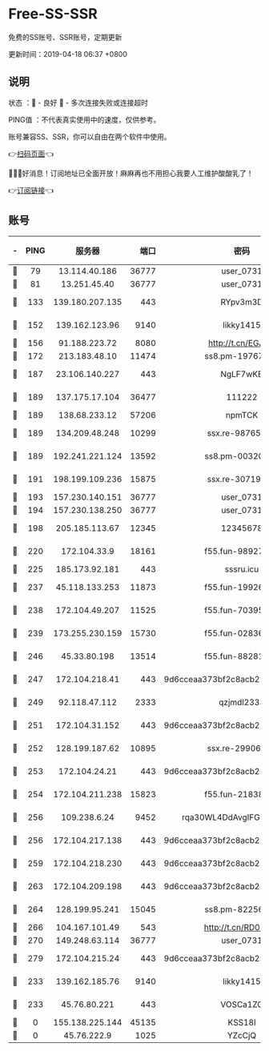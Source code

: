 # Free-SS-SSR

免费的SS账号、SSR账号，定期更新

更新时间：2019-04-18 06:37 +0800

## 说明

状态     ：🙂 - 良好 🙁 - 多次连接失败或连接超时

PING值   ：不代表真实使用中的速度，仅供参考。

账号兼容SS、SSR，你可以自由在两个软件中使用。

👉[扫码页面](https://liesauer.github.io/Free-SS-SSR/)👈

🎉🎉🎉好消息！订阅地址已全面开放！麻麻再也不用担心我要人工维护酸酸乳了！

👉[订阅链接](https://www.liesauer.net/yogurt/subscribe?ACCESS_TOKEN=DAYxR3mMaZAsaqUb)👈

## 账号

|-|PING|服务器|端口|密码|加密方式|区域|
|:----:|:----:|:-----:|-----:|:----:|:----:|:----:|
|🙂|79|13.114.40.186|36777|user_0731|chacha20|JP|
|🙂|81|13.251.45.40|36777|user_0731|chacha20|SG|
|🙂|133|139.180.207.135|443|RYpv3m3D|aes-256-cfb|JP|
|🙂|152|139.162.123.96|9140|likky1415|aes-256-cfb|JP|
|🙂|156|91.188.223.72|8080|http://t.cn/EGJIyrl|rc4-md5|RU|
|🙂|172|213.183.48.10|11474|ss8.pm-19767965|rc4-md5|RU|
|🙂|187|23.106.140.227|443|NgLF7wKB|aes-256-cfb|US|
|🙂|189|137.175.17.104|36477|111222|aes-256-cfb|US|
|🙂|189|138.68.233.12|57206|npmTCK|rc4-md5|US|
|🙂|189|134.209.48.248|10299|ssx.re-98765890|aes-256-cfb|US|
|🙂|189|192.241.221.124|13592|ss8.pm-00320498|aes-256-cfb|US|
|🙂|191|198.199.109.236|15875|ssx.re-30719471|aes-256-cfb|US|
|🙂|193|157.230.140.151|36777|user_0731|chacha20|US|
|🙂|194|157.230.138.250|36777|user_0731|chacha20|US|
|🙂|198|205.185.113.67|12345|12345678|aes-256-cfb|US|
|🙂|220|172.104.33.9|18161|f55.fun-98927194|aes-256-cfb|SG|
|🙂|225|185.173.92.181|443|sssru.icu|rc4-md5|RU|
|🙂|237|45.118.133.253|11873|f55.fun-19926272|aes-256-cfb|SG|
|🙂|238|172.104.49.207|11525|f55.fun-70395503|aes-256-cfb|SG|
|🙂|239|173.255.230.159|15730|f55.fun-02836534|aes-256-cfb|US|
|🙂|246|45.33.80.198|13514|f55.fun-88281317|aes-256-cfb|US|
|🙂|247|172.104.218.41|443|9d6cceaa373bf2c8acb22e60b6a58be6|aes-256-cfb|US|
|🙂|249|92.118.47.112|2333|qzjmdl2333|aes-256-cfb|US|
|🙂|251|172.104.31.152|443|9d6cceaa373bf2c8acb22e60b6a58be6|aes-256-cfb|US|
|🙂|252|128.199.187.62|10895|ssx.re-29906506|aes-256-cfb|SG|
|🙂|253|172.104.24.21|443|9d6cceaa373bf2c8acb22e60b6a58be6|aes-256-cfb|US|
|🙂|254|172.104.211.238|15823|f55.fun-21838256|aes-256-cfb|US|
|🙂|256|109.238.6.24|9452|rqa30WL4DdAvgIFG6Fs3znzTa|aes-256-cfb|FR|
|🙂|256|172.104.217.138|443|9d6cceaa373bf2c8acb22e60b6a58be6|aes-256-cfb|US|
|🙂|259|172.104.218.230|443|9d6cceaa373bf2c8acb22e60b6a58be6|aes-256-cfb|US|
|🙂|263|172.104.209.198|443|9d6cceaa373bf2c8acb22e60b6a58be6|aes-256-cfb|US|
|🙂|264|128.199.95.241|15045|ss8.pm-82256023|aes-256-cfb|SG|
|🙂|266|104.167.101.49|543|http://t.cn/RD0D7sx|rc4-md5|CA|
|🙂|270|149.248.63.114|36777|user_0731|chacha20|CA|
|🙂|279|172.104.215.24|443|9d6cceaa373bf2c8acb22e60b6a58be6|aes-256-cfb|US|
|🙂|233|139.162.185.76|9140|likky1415|aes-256-cfb|DE|
|🙁|233|45.76.80.221|443|VOSCa1ZG|aes-256-cfb|DE|
|🙁|0|155.138.225.144|45135|KSS18l|rc4-md5|US|
|🙁|0|45.76.222.9|1025|YZcCjQ|rc4-md5|JP|
